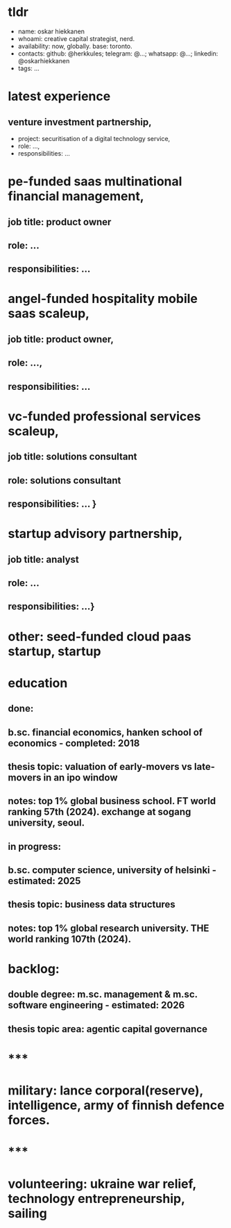 # tldr

- name: oskar hiekkanen
- whoami: creative capital strategist, nerd.
- availability: now, globally. base: toronto.
- contacts: github: @herkkules; telegram: @...; whatsapp: @...; linkedin: @oskarhiekkanen
- tags: ...


# latest experience

## venture investment partnership,
- project: securitisation of a digital technology service,
- role: ...,
- responsibilities: ... 

# pe-funded saas multinational financial management,
## job title: product owner
## role: ...
## responsibilities: ... 

# angel-funded hospitality mobile saas scaleup,
## job title: product owner,
## role: ...,
## responsibilities: ... 

# vc-funded professional services scaleup,
## job title: solutions consultant
## role: solutions consultant
## responsibilities: ... }

# startup advisory partnership,
## job title: analyst
## role: ...
## responsibilities: ...}

# other: seed-funded cloud paas startup, startup 

# education

## done:
## b.sc. financial economics, hanken school of economics - completed: 2018
## thesis topic: valuation of early-movers vs late-movers in an ipo window
## notes: top 1% global business school. FT world ranking 57th (2024). exchange at sogang university, seoul.

## in progress:
## b.sc. computer science, university of helsinki - estimated: 2025
## thesis topic: business data structures
## notes: top 1% global research university. THE world ranking 107th (2024).

# backlog:
## double degree: m.sc. management & m.sc. software engineering - estimated: 2026
## thesis topic area: agentic capital governance

# ***


# military: lance corporal(reserve), intelligence, army of finnish defence forces.

# *** 


# volunteering: ukraine war relief, technology entrepreneurship, sailing